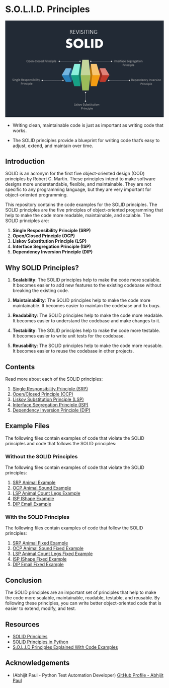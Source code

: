 # S.O.L.I.D. Principles

![SOLID Principles](solid.png)

- Writing clean, maintainable code is just as important as writing code that works.

- The SOLID principles provide a blueprint for writing code that’s easy to adjust, extend, and maintain over time.

## Introduction

SOLID is an acronym for the first five object-oriented design (OOD) principles by Robert C. Martin. These principles intend to make software designs more understandable, flexible, and maintainable. They are not specific to any programming language, but they are very important for object-oriented programming.

This repository contains the code examples for the SOLID principles. The SOLID principles are the five principles of object-oriented programming that help to make the code more readable, maintainable, and scalable. The SOLID principles are:

1. **Single Responsibility Principle (SRP)**
2. **Open/Closed Principle (OCP)**
3. **Liskov Substitution Principle (LSP)**
4. **Interface Segregation Principle (ISP)**
5. **Dependency Inversion Principle (DIP)**

## Why SOLID Principles?

1. **Scalability**: The SOLID principles help to make the code more scalable. It becomes easier to add new features to the existing codebase without breaking the existing code.

2. **Maintainability**: The SOLID principles help to make the code more maintainable. It becomes easier to maintain the codebase and fix bugs.

3. **Readability**: The SOLID principles help to make the code more readable. It becomes easier to understand the codebase and make changes to it.

4. **Testability**: The SOLID principles help to make the code more testable. It becomes easier to write unit tests for the codebase.

5. **Reusability**: The SOLID principles help to make the code more reusable. It becomes easier to reuse the codebase in other projects.

## Contents

Read more about each of the SOLID principles:

1. [Single Responsibility Principle (SRP)](/SOLID/SRP/SRP.MD)
2. [Open/Closed Principle (OCP)](/SOLID/OCP/OCP.MD)
3. [Liskov Substitution Principle (LSP)](/SOLID/LSP/LSP.MD)
4. [Interface Segregation Principle (ISP)](/SOLID/ISP/ISP.MD)
5. [Dependency Inversion Principle (DIP)](/SOLID/DIP/DIP.MD)

## Example Files

The following files contain examples of code that violate the SOLID principles and code that follows the SOLID principles:

### Without the SOLID Principles

The following files contain examples of code that violate the SOLID principles:

1. [SRP Animal Example](/SOLID/SRP/animal.py)
2. [OCP Animal Sound Example](/SOLID/OCP/animal_sound.py)
3. [LSP Animal Count Legs Example](/SOLID/LSP/animal_legs.py)
4. [ISP IShape Example](/SOLID/ISP/ishape.py)
5. [DIP Email Example](/SOLID/DIP/email.py)

### With the SOLID Principles

The following files contain examples of code that follow the SOLID principles:

1. [SRP Animal Fixed Example](/SOLID/SRP/animal_srp.py)
2. [OCP Animal Sound Fixed Example](/SOLID/OCP/animal_sound_ocp.py)
3. [LSP Animal Count Legs Fixed Example](/SOLID/LSP/animal_legs_lsp.py)
4. [ISP IShape Fixed Example](/SOLID/ISP/ishape_isp.py)
5. [DIP Email Fixed Example](/SOLID/DIP/email_dip.py)

## Conclusion

The SOLID principles are an important set of principles that help to make the code more scalable, maintainable, readable, testable, and reusable. By following these principles, you can write better object-oriented code that is easier to extend, modify, and test.

## Resources

- [SOLID Principles](https://en.wikipedia.org/wiki/SOLID)
- [SOLID Principles in Python](https://realpython.com/solid-principles-python/)
- [S.O.L.I.D Principles Explained With Code Examples](https://python.plainenglish.io/s-o-l-i-d-principles-explained-with-code-1b5586276753)

## Acknowledgements

- (Abhijit Paul - Python Test Automation Developer) [GitHub Profile - Abhijit Paul](https://github.com/abhijitpaul0212)
